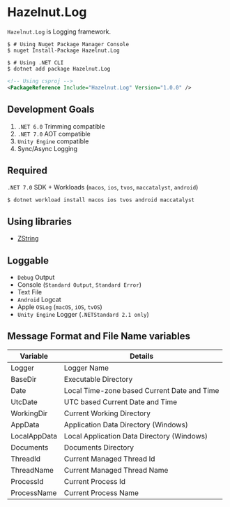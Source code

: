 # Hazelnut.Log

`Hazelnut.Log` is Logging framework.

```shell
$ # Using Nuget Package Manager Console
$ nuget Install-Package Hazelnut.Log
```

```shell
$ # Using .NET CLI
$ dotnet add package Hazelnut.Log
```

```xml
<!-- Using csproj -->
<PackageReference Include="Hazelnut.Log" Version="1.0.0" />
```

## Development Goals

1. `.NET 6.0` Trimming compatible
2. `.NET 7.0` AOT compatible
3. `Unity Engine` compatible
4. Sync/Async Logging

## Required

`.NET 7.0` SDK + Workloads (`macos`, `ios`, `tvos`, `maccatalyst`, `android`)

```shell
$ dotnet workload install macos ios tvos android maccatalyst
```

## Using libraries

* [ZString](https://github.com/Cysharp/ZString)

## Loggable

* `Debug` Output
* Console (`Standard Output`, `Standard Error`)
* Text File
* `Android` Logcat
* Apple `OSLog` (`macOS`, `iOS`, `tvOS`)
* `Unity Engine` Logger (`.NETStandard 2.1 only`)

## Message Format and File Name variables

| Variable     | Details                                     |
|--------------|---------------------------------------------|
| Logger       | Logger Name                                 |
| BaseDir      | Executable Directory                        |
| Date         | Local Time-zone based Current Date and Time |
| UtcDate      | UTC based Current Date and Time             |
| WorkingDir   | Current Working Directory                   |
| AppData      | Application Data Directory (Windows)        |
| LocalAppData | Local Application Data Directory (Windows)  |
| Documents    | Documents Directory                         |
| ThreadId     | Current Managed Thread Id                   |
| ThreadName   | Current Managed Thread Name                 |
| ProcessId    | Current Process Id                          |
| ProcessName  | Current Process Name                        |
